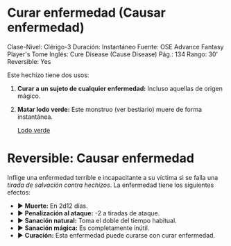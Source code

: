# Curar enfermedad (Causar enfermedad)

Clase-Nivel: Clérigo-3
Duración: Instantáneo
Fuente: OSE Advance Fantasy Player's Tome
Inglés: Cure Disease (Cause Disease)
Pág.: 134
Rango: 30’
Reversible: Yes

Este hechizo tiene dos usos: 

1. **Curar a un sujeto de cualquier enfermedad:** Incluso aquellas de origen mágico. 
2. **Matar lodo verde:** Este monstruo (ver bestiario) muere de forma instantánea. 
    
    [Lodo verde](https://www.notion.so/Lodo-verde-53ac68dcd89f4db4b526ac116129489a?pvs=21)
    

# Reversible: Causar enfermedad

Inflige una enfermedad terrible e incapacitante a su víctima si se falla una *tirada de salvación contra hechizos*. La enfermedad tiene los siguientes efectos:  

- ▶ **Muerte:** En 2d12 días.
- ▶ **Penalización al ataque:** -2 a tiradas de ataque.
- ▶ **Sanación natural:** Toma el doble del tiempo habitual.
- ▶ **Sanación mágica:** Es completamente inútil.
- ▶ **Curación:** Esta enfermedad puede curarse con curar enfermedad.